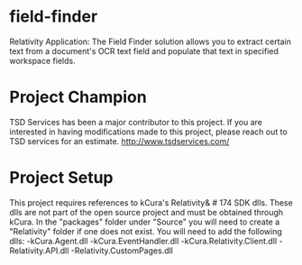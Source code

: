 # field-finder
Relativity Application: The Field Finder solution allows you to extract certain text from a document's OCR text field and populate that text in specified workspace fields. 

# Project Champion
TSD Services has been a major contributor to this project.  If you are interested in having modifications made to this project, please reach out to TSD services for an estimate. http://www.tsdservices.com/

# Project Setup
This project requires references to kCura's Relativity& # 174 SDK dlls.  These dlls are not part of the open source project and must be obtained through kCura.  In the "packages" folder under "Source" you will need to create a "Relativity" folder if one does not exist.  You will need to add the following dlls:
-kCura.Agent.dll
-kCura.EventHandler.dll
-kCura.Relativity.Client.dll
-Relativity.API.dll
-Relativity.CustomPages.dll
